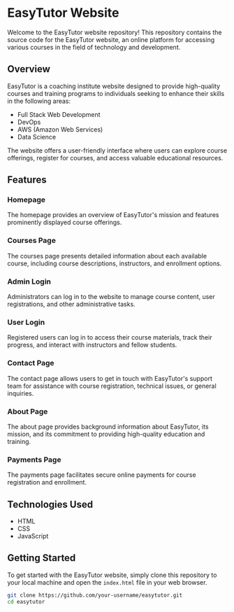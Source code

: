 # EasyTutor Website

Welcome to the EasyTutor website repository! This repository contains the source code for the EasyTutor website, an online platform for accessing various courses in the field of technology and development.

## Overview

EasyTutor is a coaching institute website designed to provide high-quality courses and training programs to individuals seeking to enhance their skills in the following areas:

- Full Stack Web Development
- DevOps
- AWS (Amazon Web Services)
- Data Science

The website offers a user-friendly interface where users can explore course offerings, register for courses, and access valuable educational resources.

## Features

### Homepage

The homepage provides an overview of EasyTutor's mission and features prominently displayed course offerings.

### Courses Page

The courses page presents detailed information about each available course, including course descriptions, instructors, and enrollment options.

### Admin Login

Administrators can log in to the website to manage course content, user registrations, and other administrative tasks.

### User Login

Registered users can log in to access their course materials, track their progress, and interact with instructors and fellow students.

### Contact Page

The contact page allows users to get in touch with EasyTutor's support team for assistance with course registration, technical issues, or general inquiries.

### About Page

The about page provides background information about EasyTutor, its mission, and its commitment to providing high-quality education and training.

### Payments Page

The payments page facilitates secure online payments for course registration and enrollment.

## Technologies Used

- HTML
- CSS
- JavaScript

## Getting Started

To get started with the EasyTutor website, simply clone this repository to your local machine and open the `index.html` file in your web browser.

```bash
git clone https://github.com/your-username/easytutor.git
cd easytutor



